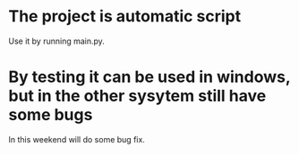 # The project is automatic script
Use it by running main.py.
# By testing it can be used in windows, but in the other sysytem still have some bugs
In this weekend will do some bug fix.
